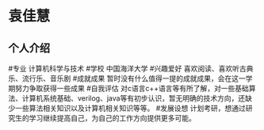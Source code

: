 袁佳慧
==========
个人介绍
----------
#专业
计算机科学与技术
#学校
中国海洋大学
#兴趣爱好
喜欢阅读、喜欢听古典乐、流行乐、音乐剧
#成就成果
暂时没有什么值得一提的成就成果，会在这一学期努力争取获得一些成果
#自我评估
对c语言c++语言等有所了解，对一些基础算法、计算机系统基础、verilog、java等有初步认识，暂无明确的技术方向，还缺少一些算法相关知识以及计算机相关知识等等。
#发展设想
计划考研，想通过研究生的学习继续提高自己，为自己的工作方向提供更多可能。
